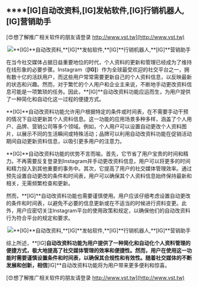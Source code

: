 ## ****[IG]**自动改资料,**[IG]**发帖软件,**[IG]**行销机器人,**[IG]**营销助手**

[😍想了解推广相关软件的朋友请登录 http://www.vst.tw](http://www.vst.tw)

 <center><img src="https://vst.tw/MP4/tuiguang/png/0.png" alt="**[IG]**自动改资料,**[IG]**发帖软件,**[IG]**行销机器人,**[IG]**营销助手"></center>

在当今社交媒体占据日益重要地位的时代，个人资料的更新和管理已经成为了维持在线形象的必要步骤。Instagram（**[IG]**）作为全球最受欢迎的社交平台之一，拥有数十亿的活跃用户，而这些用户常常需要更新自己的个人资料信息，以反映最新的状态和兴趣。然而，对于繁忙的个人用户和企业主来说，不断地手动更改资料信息可能是一项繁琐的任务。因此，**[IG]**自动改资料功能应运而生，为用户提供了一种简化和自动化这一过程的便捷方式。

**[IG]**自动改资料功能允许用户根据特定的条件或时间表，在不需要手动干预的情况下自动更新其个人资料信息。这一功能的应用场景多种多样，涵盖了个人用户、品牌、营销公司等多个领域。例如，个人用户可以设置自动更改个人资料图片，以展示不同的生活瞬间或特殊活动；品牌可以利用自动改资料功能在促销活动期间自动更新资料信息，以吸引更多用户的注意力。

**[IG]**自动改资料功能的优势不言而喻。首先，它节省了用户宝贵的时间和精力。不再需要反复登录到Instagram并手动更改资料信息，用户可以将更多的时间和精力投入到其他重要的事务中。其次，它提高了用户的社交媒体管理效率。通过预先设置自动更改的条件和时间表，用户可以确保其个人资料信息始终保持最新和相关，无需频繁检查和更新。

然而，**[IG]**自动改资料功能也需要谨慎使用。用户应该仔细考虑设置自动更改的条件和时间表，以避免不必要的信息更新或在不适当的时候进行资料变更。此外，用户应密切关注Instagram平台的使用政策和规定，以确保他们的自动改资料行为符合平台的规定和要求。

 <center><img src="https://vst.tw/MP4/tuiguang/png/0.png" alt="**[IG]**自动改资料,**[IG]**发帖软件,**[IG]**行销机器人,**[IG]**营销助手"></center>

综上所述，**[IG]**自动改资料功能为用户提供了一种简化和自动化个人资料管理的便捷方式，极大地提高了社交媒体管理的效率和便捷性。然而，用户在使用这一功能时需要谨慎设置条件和时间表，以确保其合规性和有效性。随着社交媒体的不断发展和创新，相信**[IG]**自动改资料功能将为用户带来更多便利和惊喜。

[😍想了解推广相关软件的朋友请登录 http://www.vst.tw](http://www.vst.tw)



